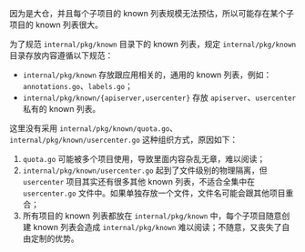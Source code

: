 因为是大仓，并且每个子项目的 known 列表规模无法预估，所以可能存在某个子项目的 known 列表很大。

为了规范 `internal/pkg/known` 目录下的 known 列表，规定 `internal/pkg/known` 目录存放内容遵循以下规范：

- `internal/pkg/known` 存放跟应用相关的，通用的 known 列表，例如：`annotations.go`、`labels.go`；
- `internal/pkg/known/{apiserver,usercenter}` 存放 `apiserver`、`usercenter` 私有的 known 列表。



这里没有采用 `internal/pkg/known/quota.go`、`internal/pkg/known/usercenter.go` 这种组织方式，原因如下：
1. `quota.go` 可能被多个项目使用，导致里面内容杂乱无章，难以阅读；
2. `internal/pkg/known/usercenter.go` 起到了文件级别的物理隔离，但 `usercenter` 项目其实还有很多其他 known 列表，不适合全集中在 `usercenter.go` 文件中。如果单独存放一个文件，文件名可能会跟其他项目重合；
3. 所有项目的 known 列表都放在 `internal/pkg/known` 中，每个子项目随意创建 known 列表会造成 `internal/pkg/known` 难以阅读；不随意，又丧失了自由定制的优势。
